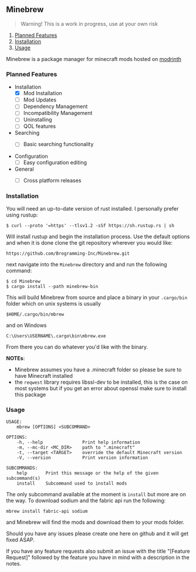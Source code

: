 ## Minebrew

>Warning! This is a work in progress, use at your own risk

1. [Planned Features](#planned-features)
1. [Installation](#installation)
1. [Usage](#usage)

Minebrew is a package manager for minecraft mods hosted on [modrinth](https://modrinth.com)

### Planned Features
- Installation
	- [x] Mod Installation
	- [ ] Mod Updates
	- [ ] Dependency Management
	- [ ] Incompatibility Management
	- [ ] Uninstalling
	- [ ] QOL features

- Searching
	- [ ] Basic searching functionality


- Configuration
	- [ ] Easy configuration editing

- General 
	- [ ] Cross platform releases


### Installation 
You will need an up-to-date version of rust installed. I personally prefer using rustup:

`$ curl --proto '=https' --tlsv1.2 -sSf https://sh.rustup.rs | sh`

Will install rustup and begin the installation process. Use the default options and when it is done clone the git repository wherever you would like:

`https://github.com/Brogramming-Inc/Minebrew.git`

next navigate into the `Minebrew` directory and and run the following command:

```
$ cd Minebrew
$ cargo install --path minebrew-bin
```

This will build Minebrew from source and place a binary in your `.cargo/bin` folder which on unix systems is usually

`$HOME/.cargo/bin/mbrew`

and on Windows 

`C:\Users\USERNAME\.cargo\bin\mbrew.exe`

From there you can do whatever you'd like with the binary.

**NOTEs**: 
- Minebrew assumes you have a .minecraft folder so please be sure to have Minecraft installed 
- the `reqwest` library requires libssl-dev to be installed, this is the case on most systems but if you get an error about openssl make sure to install this package

### Usage
```
USAGE:
    mbrew [OPTIONS] <SUBCOMMAND>

OPTIONS:
    -h, --help               Print help information
    -m, --mc-dir <MC_DIR>    path to ".minecraft"
    -t, --target <TARGET>    override the default Minecraft version
    -V, --version            Print version information

SUBCOMMANDS:
    help       Print this message or the help of the given subcommand(s)
    install    Subcommand used to install mods
```

The only subcommand available at the moment is `install` but more are on the way. To download sodium and the fabric api run the following:

`mbrew install fabric-api sodium`

and Minebrew will find the mods and download them to your mods folder.

Should you have any issues please create one here on github and it will get fixed ASAP.

If you have any feature requests also submit an issue with the title "[Feature Request]" followed by the feature you have in mind with a description in the notes.
